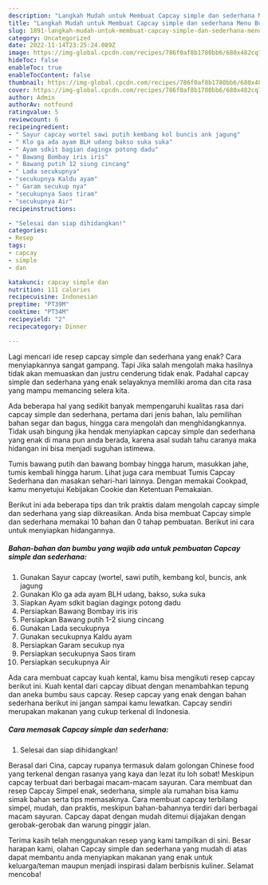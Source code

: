 ```yaml
---
description: "Langkah Mudah untuk Membuat Capcay simple dan sederhana Menu Buka Puas"
title: "Langkah Mudah untuk Membuat Capcay simple dan sederhana Menu Buka Puas"
slug: 1891-langkah-mudah-untuk-membuat-capcay-simple-dan-sederhana-menu-buka-puas
category: Uncategorized
date: 2022-11-14T23:25:24.089Z
image: https://img-global.cpcdn.com/recipes/786f0af8b1780bb6/680x482cq70/capcay-simple-dan-sederhana-foto-resep-utama.jpg
hideToc: false
enableToc: true
enableTocContent: false
thumbnail: https://img-global.cpcdn.com/recipes/786f0af8b1780bb6/680x482cq70/capcay-simple-dan-sederhana-foto-resep-utama.jpg
cover: https://img-global.cpcdn.com/recipes/786f0af8b1780bb6/680x482cq70/capcay-simple-dan-sederhana-foto-resep-utama.jpg
author: Admin
authorAv: notfound
ratingvalue: 5
reviewcount: 6
recipeingredient:
- " Sayur capcay wortel sawi putih kembang kol buncis ank jagung"
- " Klo ga ada ayam BLH udang bakso suka suka"
- " Ayam sdkit bagian dagingx potong dadu"
- " Bawang Bombay iris iris"
- " Bawang putih 12 siung cincang"
- " Lada secukupnya"
- "secukupnya Kaldu ayam"
- " Garam secukup nya"
- "secukupnya Saos tiram"
- "secukupnya Air"
recipeinstructions:

- "Selesai dan siap dihidangkan!"
categories:
- Resep
tags:
- capcay
- simple
- dan

katakunci: capcay simple dan 
nutrition: 111 calories
recipecuisine: Indonesian
preptime: "PT39M"
cooktime: "PT34M"
recipeyield: "2"
recipecategory: Dinner

---
```



Lagi mencari ide resep capcay simple dan sederhana yang enak? Cara menyiapkannya sangat gampang. Tapi Jika salah mengolah maka hasilnya tidak akan memuaskan dan justru cenderung tidak enak. Padahal capcay simple dan sederhana yang enak selayaknya memiliki aroma dan cita rasa yang mampu memancing selera kita.


Ada beberapa hal yang sedikit banyak mempengaruhi kualitas rasa dari capcay simple dan sederhana, pertama dari jenis bahan, lalu pemilihan bahan segar dan bagus, hingga cara mengolah dan menghidangkannya. Tidak usah bingung jika hendak menyiapkan capcay simple dan sederhana yang enak di mana pun anda berada, karena asal sudah tahu caranya maka hidangan ini bisa menjadi suguhan istimewa.

Tumis bawang putih dan bawang bombay hingga harum, masukkan jahe, tumis kembali hingga harum. Lihat juga cara membuat Tumis Capcay Sederhana dan masakan sehari-hari lainnya. Dengan memakai Cookpad, kamu menyetujui Kebijakan Cookie dan Ketentuan Pemakaian.


Berikut ini ada beberapa tips dan trik praktis dalam mengolah capcay simple dan sederhana yang siap dikreasikan. Anda bisa membuat Capcay simple dan sederhana memakai 10 bahan dan 0 tahap pembuatan. Berikut ini cara untuk menyiapkan hidangannya.

<!--inarticleads1-->

##### Bahan-bahan dan bumbu yang wajib ada untuk pembuatan Capcay simple dan sederhana:

1. Gunakan  Sayur capcay (wortel, sawi putih, kembang kol, buncis, ank jagung
1. Gunakan  Klo ga ada ayam BLH udang, bakso, suka suka
1. Siapkan  Ayam sdkit bagian dagingx potong dadu
1. Persiapkan  Bawang Bombay iris iris
1. Persiapkan  Bawang putih 1-2 siung cincang
1. Gunakan  Lada secukupnya
1. Gunakan secukupnya Kaldu ayam
1. Persiapkan  Garam secukup nya
1. Persiapkan secukupnya Saos tiram
1. Persiapkan secukupnya Air


Ada cara membuat capcay kuah kental, kamu bisa mengikuti resep capcay berikut ini. Kuah kental dari capcay dibuat dengan menambahkan tepung dan aneka bumbu saus capcay. Resep capcay yang enak dengan bahan sederhana berikut ini jangan sampai kamu lewatkan. Capcay sendiri merupakan makanan yang cukup terkenal di Indonesia. 

<!--inarticleads2-->

##### Cara memasak Capcay simple dan sederhana:


1. Selesai dan siap dihidangkan!

Berasal dari Cina, capcay rupanya termasuk dalam golongan Chinese food yang terkenal dengan rasanya yang kaya dan lezat itu loh sobat! Meskipun capcay terbuat dari berbagai macam-macam sayuran. Cara membuat dan resep Capcay Simpel enak, sederhana, simple ala rumahan bisa kamu simak bahan serta tips memasaknya. Cara membuat capcay terbilang simpel, mudah, dan praktis, meskipun bahan-bahannya terdiri dari berbagai macam sayuran. Capcay dapat dengan mudah ditemui dijajakan dengan gerobak-gerobak dan warung pinggir jalan. 

Terima kasih telah menggunakan resep yang kami tampilkan di sini. Besar harapan kami, olahan Capcay simple dan sederhana yang mudah di atas dapat membantu anda menyiapkan makanan yang enak untuk keluarga/teman maupun menjadi inspirasi dalam berbisnis kuliner. Selamat mencoba!
